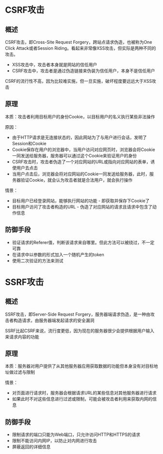 # CSRF攻击

## 概述

CSRF攻击，即Cross-Site Request Forgery，跨站点请求伪造，也被称为One Click Attack或者Session Riding。看起来非常像XSS攻击，但实际是两种不同的攻击。

- XSS攻击中，攻击者本身就是网站的信任用户
- CSRF攻击中，攻击者是通过伪造链接来伪装为信任用户，本身不是信任用户

CSRF的流行性不高，因为比较难实施，但一旦实施，破坏程度要远远大于XSS攻击

## 原理

本质：攻击者利用目标用户的身份Cookie，以目标用户的名义执行某些非法操作

原因：

- 由于HTTP请求是无连接状态的，因此网站为了与用户进行会话，发明了Session和Cookie
- Cookie保存在用户的浏览器中，当用户访问对应网页时，浏览器会将Cookie一同发送给服务器，服务器可以通过这个Cookie来验证用户的身份
- CSRF攻击时，攻击者伪造了一个对应网站的URL或指向对应网站的表单，诱使用户去点击
- 当用户点击后，浏览器会将对应网站的Cookie一同发送给服务器，此时，服务器验证Cookie，就会认为攻击者就是合法用户，就会执行操作

情景：

- 目标用户已经登录网站，能够执行网站的功能 - 即获取并保存下Cookie了
- 目标用户访问了攻击者构造的URL - 伪造了对应网站的请求且请求中包含了动作信息

## 防御手段

- 验证请求的Referer值，判断该请求来自哪里。但此方法可以被绕过，不一定可靠
- 在请求中以参数的形式加入一个随机产生的token
- 使用二次验证的方法来测试

# SSRF攻击

## 概述

SSRF攻击，即Server-Side Request Forgery，服务器端请求伪造，是一种由攻击者构造请求，由服务器端发起请求的安全漏洞

SSRF比起CSRF来说，流行度更低，因为现在的服务器很少会提供根据用户输入来请求内容的功能

## 原理

本质：服务器对用户提供了从其他服务器应用获取数据的功能但本身没有对目标地址做过滤与限制

情景：

- 对页面进行请求时，服务器会根据请求URL的某些信息对其他服务器进行请求
- 如果此时不对这些信息进行过滤或限制，可能会被攻击者利用来获取内网的信息

## 防御手段

- 限制请求的端口只能为Web端口，只允许访问HTTP和HTTPS的请求
- 限制不能访问内网IP，以防止对内网进行攻击
- 屏蔽返回的详细信息